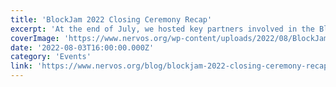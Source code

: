 ```yaml
---
title: 'BlockJam 2022 Closing Ceremony Recap'
excerpt: 'At the end of July, we hosted key partners involved in the BlockJam online virtual conference in Twitter Spaces. The BlockJam was a new initiative by the Nervos Foundation, through the Build Club that'
coverImage: 'https://www.nervos.org/wp-content/uploads/2022/08/BlockJam-2022--810x456.png'
date: '2022-08-03T16:00:00.000Z'
category: 'Events'
link: 'https://www.nervos.org/blog/blockjam-2022-closing-ceremony-recap'
---
```


